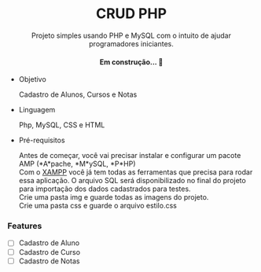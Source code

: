 
<h1 align="center">CRUD PHP</h1>
<p align="center">Projeto simples usando PHP e MySQL com o intuito de ajudar programadores iniciantes.</p>
<h4 align="center"> Em construção...  🚧</h4>
<ul>
<li>Objetivo</li>
  <p>Cadastro de Alunos, Cursos e Notas</p>
<li>Linguagem</li>
    <p>Php, MySQL, CSS e HTML</p>
<li>Pré-requisitos</li>
<p>Antes de começar, você vai precisar instalar e configurar um pacote AMP (*A*pache, *M*ySQL, *P*HP)<br>
Com o <a href="https://www.apachefriends.org/index.html">XAMPP</a> você já tem todas as ferramentas que precisa para rodar essa aplicação.
O arquivo SQL será disponibilizado no final do projeto para importação dos dados cadastrados para testes.
<br>
Crie uma pasta img e guarde todas as imagens do projeto.
<br>
Crie uma pasta css e guarde o arquivo estilo.css</p>  
</ul>

### Features

- [ ] Cadastro de Aluno
- [ ] Cadastro de Curso
- [ ] Cadastro de Notas
